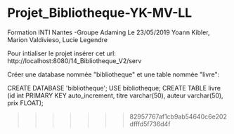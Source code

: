 # Projet_Bibliotheque-YK-MV-LL
Formation INTI Nantes -Groupe Adaming
Le 23/05/2019
Yoann Kibler, Marion Valdivieso, Lucie Legendre

Pour intialiser le projet insérer cet url:
http://localhost:8080/14_Bibliotheque_V2/serv


Créer une database nommée "bibliotheque" et une table nommée "livre":

CREATE DATABASE 'bibliotheque';
USE bibliotheque;
CREATE TABLE livre (id int PRIMARY KEY auto_increment, titre varchar(50), auteur varchar(50), prix FLOAT);
>>>>>>> 82957767af1cb9ab54640c6e202dfffd5f736d4f


